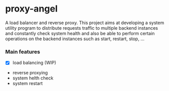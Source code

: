 # proxy-angel
A load balancer and reverse proxy. This project aims at developing a  system utility program to distribute requests traffic to multiple backend instances and constantly check system health and also be able to perform certain operations on the backend instances such as start, restart, stop, ...

### Main features

- [x] load balancing (WIP)
- reverse proxying
- system helth check
- system restart
